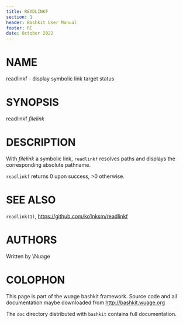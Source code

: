 ```yaml
---
title: READLINKF
section: 1
header: Bashkit User Manual
footer: RC
date: October 2022
---
```


# NAME

readlinkf - display symbolic link target status

# SYNOPSIS

readlinkf *filelink*

# DESCRIPTION

With *filelink* a symbolic link, `readlinkf` resolves paths and displays
the corresponding absolute pathname.

`readlinkf` returns 0 upon success, >0 otherwise.

# SEE ALSO

`readlink(1)`, https://github.com/ko1nksm/readlinkf

# AUTHORS
Written by \\Nuage

# COLOPHON
This page is part of the wuage bashkit framework. Source code and all
documentation maybe downloaded from <http://bashkit.wuage.org>

The `doc` directory distributed with `bashkit` contains full documentation.
